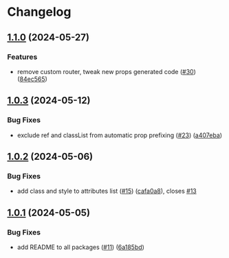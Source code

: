 # Changelog

## [1.1.0](https://github.com/ionic-solidjs/ionic-solidjs/compare/core-v1.0.3...core-v1.1.0) (2024-05-27)


### Features

* remove custom router, tweak new props generated code ([#30](https://github.com/ionic-solidjs/ionic-solidjs/issues/30)) ([84ec565](https://github.com/ionic-solidjs/ionic-solidjs/commit/84ec5655a64416848a0b7a5f66403a784b122248))

## [1.0.3](https://github.com/ionic-solidjs/ionic-solidjs/compare/core-v1.0.2...core-v1.0.3) (2024-05-12)


### Bug Fixes

* exclude ref and classList from automatic prop prefixing ([#23](https://github.com/ionic-solidjs/ionic-solidjs/issues/23)) ([a407eba](https://github.com/ionic-solidjs/ionic-solidjs/commit/a407eba75bab34fbb89078b3a1a3a7efe58534e1))

## [1.0.2](https://github.com/ionic-solidjs/ionic-solidjs/compare/core-v1.0.1...core-v1.0.2) (2024-05-06)


### Bug Fixes

* add class and style to attributes list ([#15](https://github.com/ionic-solidjs/ionic-solidjs/issues/15)) ([cafa0a8](https://github.com/ionic-solidjs/ionic-solidjs/commit/cafa0a889d8d688d0e304f5123fe832460d57cf4)), closes [#13](https://github.com/ionic-solidjs/ionic-solidjs/issues/13)

## [1.0.1](https://github.com/ionic-solidjs/ionic-solidjs/compare/core-v1.0.0...core-v1.0.1) (2024-05-05)


### Bug Fixes

* add README to all packages ([#11](https://github.com/ionic-solidjs/ionic-solidjs/issues/11)) ([6a185bd](https://github.com/ionic-solidjs/ionic-solidjs/commit/6a185bdac296d8f9ecca02de6ed14c66720f11d5))
